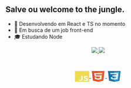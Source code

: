 ## Salve ou welcome to the jungle.
- 🌱 Desenvolvendo em React e TS no momento
- 🙌 Em busca de um job front-end
- 🎓 Estudando Node

<div align="center">
  <a href="https://github.com/mCszao" />
    <img height="167em" src="https://github-readme-stats.vercel.app/api?username=mCszao&show_icons=true&theme=midnight-purple&include_all_commits=true&count_private=true"/>
  <img height="167em" src="https://github-readme-stats.vercel.app/api/top-langs/?username=mCszao&layout=compact&langs_count=7&theme=midnight-purple"/>
</div>

   ## 
   
<div style="display: inline_block" align="center"><br>
  <img align="center" alt="mJs" height="30" width="40" src="https://raw.githubusercontent.com/devicons/devicon/master/icons/javascript/javascript-plain.svg"/>
  <img align="center" alt="mCs-HTML" height="30" width="40" src="https://raw.githubusercontent.com/devicons/devicon/master/icons/html5/html5-original.svg"/>
  <img align="center" alt="mCSS" height="30" width="40" src="https://raw.githubusercontent.com/devicons/devicon/master/icons/css3/css3-original.svg"/>
</div>

